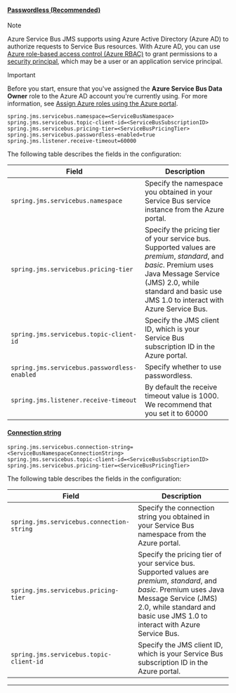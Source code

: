 #### [Passwordless (Recommended)](#tab/passwordless)

> [!NOTE]
> Azure Service Bus JMS supports using Azure Active Directory (Azure AD) to authorize requests to Service Bus resources. With Azure AD, you can use [Azure role-based access control (Azure RBAC)](/azure/role-based-access-control/overview) to grant permissions to a [security principal](/azure/active-directory/develop/app-objects-and-service-principals#service-principal-object), which may be a user or an application service principal.

> [!IMPORTANT]
> Before you start, ensure that you've assigned the **Azure Service Bus Data Owner** role to the Azure AD account you're currently using. For more information, see [Assign Azure roles using the Azure portal](/azure/role-based-access-control/role-assignments-portal).

   ```properties
   spring.jms.servicebus.namespace=<ServiceBusNamespace>
   spring.jms.servicebus.topic-client-id=<ServiceBusSubscriptionID>
   spring.jms.servicebus.pricing-tier=<ServiceBusPricingTier>
   spring.jms.servicebus.passwordless-enabled=true
   spring.jms.listener.receive-timeout=60000
   ```

The following table describes the fields in the configuration:

| Field                                        | Description                                                                                                                                                                                                                  |
|----------------------------------------------|------------------------------------------------------------------------------------------------------------------------------------------------------------------------------------------------------------------------------|
| `spring.jms.servicebus.namespace`            | Specify the namespace you obtained in your Service Bus service instance from the Azure portal.                                                                                                                               |
| `spring.jms.servicebus.pricing-tier`         | Specify the pricing tier of your service bus. Supported values are *premium*, *standard*, and *basic*. Premium uses Java Message Service (JMS) 2.0, while standard and basic use JMS 1.0 to interact with Azure Service Bus. |
| `spring.jms.servicebus.topic-client-id`      | Specify the JMS client ID, which is your Service Bus subscription ID in the Azure portal.                                                                                                                                    |
| `spring.jms.servicebus.passwordless-enabled` | Specify whether to use passwordless.                                                                                                                                                                                         |
| `spring.jms.listener.receive-timeout`        | By default the receive timeout value is 1000. We recommend that you set it to 60000 |                                        

#### [Connection string](#tab/connection-string)

   ```properties
   spring.jms.servicebus.connection-string=<ServiceBusNamespaceConnectionString>
   spring.jms.servicebus.topic-client-id=<ServiceBusSubscriptionID>
   spring.jms.servicebus.pricing-tier=<ServiceBusPricingTier>
   ```

The following table describes the fields in the configuration:

| Field                                     | Description                                                                                                                                                                                                                  |
|-------------------------------------------|------------------------------------------------------------------------------------------------------------------------------------------------------------------------------------------------------------------------------|
| `spring.jms.servicebus.connection-string` | Specify the connection string you obtained in your Service Bus namespace from the Azure portal.                                                                                                                              |
| `spring.jms.servicebus.pricing-tier`      | Specify the pricing tier of your service bus. Supported values are *premium*, *standard*, and *basic*. Premium uses Java Message Service (JMS) 2.0, while standard and basic use JMS 1.0 to interact with Azure Service Bus. |
| `spring.jms.servicebus.topic-client-id`   | Specify the JMS client ID, which is your Service Bus subscription ID in the Azure portal.                                                                                                                                    |

---
